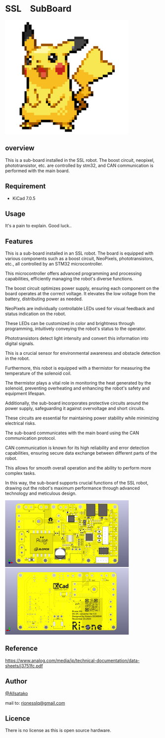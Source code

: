 # SSL　SubBoard
<img src="ImageForReadme/original.gif" width="400">

## overview

This is a sub-board installed in the SSL robot.
The boost circuit, neopixel, phototransistor, etc. are controlled by stm32, and CAN communication is performed with the main board.

## Requirement

- KiCad 7.0.5

## Usage

It's a pain to explain. Good luck..

## Features

This is a sub-board installed in an SSL robot. The board is equipped with various components such as a boost circuit, NeoPixels, phototransistors, etc., all controlled by an STM32 microcontroller. 

This microcontroller offers advanced programming and processing capabilities, efficiently managing the robot's diverse functions.

The boost circuit optimizes power supply, ensuring each component on the board operates at the correct voltage. It elevates the low voltage from the battery, distributing power as needed.

NeoPixels are individually controllable LEDs used for visual feedback and status indication on the robot. 

These LEDs can be customized in color and brightness through programming, intuitively conveying the robot's status to the operator.

Phototransistors detect light intensity and convert this information into digital signals. 

This is a crucial sensor for environmental awareness and obstacle detection in the robot.

Furthermore, this robot is equipped with a thermistor for measuring the temperature of the solenoid coil. 

The thermistor plays a vital role in monitoring the heat generated by the solenoid, preventing overheating and enhancing the robot's safety and equipment lifespan.

Additionally, the sub-board incorporates protective circuits around the power supply, safeguarding it against overvoltage and short circuits. 

These circuits are essential for maintaining power stability while minimizing electrical risks.

The sub-board communicates with the main board using the CAN communication protocol. 

CAN communication is known for its high reliability and error detection capabilities, ensuring secure data exchange between different parts of the robot. 

This allows for smooth overall operation and the ability to perform more complex tasks.

In this way, the sub-board supports crucial functions of the SSL robot, drawing out the robot's maximum performance through advanced technology and meticulous design.

<img src="ImageForReadme/231107_ssl_subboard_v1.0.jpg" width="400">
<img src="ImageForReadme/231107_ssl_subboard_v1.0.png" width="400">


## Reference

https://www.analog.com/media/jp/technical-documentation/data-sheets/j3751fc.pdf

## Author

[@Allsatako](http://twitter.com/Allsatako)

mail to: rionesslq@gmail.com

## Licence

There is no license as this is open source hardware.
